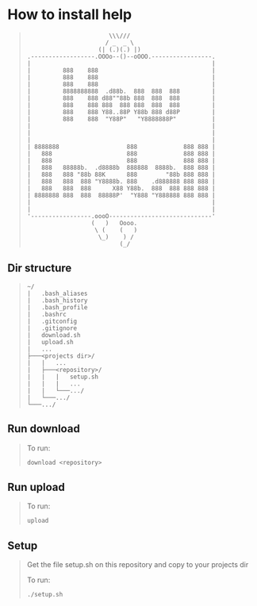 # How to install help

>``` dos
>                        \\\///
>                       / _  _ \
>                     (| (.)(.) |)
>.------------------.OOOo--()--oOOO.-----------------.
>|                                                   |
>|         888    888                                |
>|         888    888                                |
>|         888    888                                |
>|         8888888888  .d88b.  888  888  888         |
>|         888    888 d88""88b 888  888  888         |
>|         888    888 888  888 888  888  888         |
>|         888    888 Y88..88P Y88b 888 d88P         |
>|         888    888  "Y88P"   "Y8888888P"          |
>|                                                   |
>|                                                   |
>|                                                   |
>| 8888888                   888             888 888 |
>|   888                     888             888 888 |
>|   888                     888             888 888 |
>|   888   88888b.  .d8888b  888888  8888b.  888 888 |
>|   888   888 "88b 88K      888        "88b 888 888 |
>|   888   888  888 "Y8888b. 888    .d888888 888 888 |
>|   888   888  888      X88 Y88b.  888  888 888 888 |
>| 8888888 888  888  88888P'  "Y888 "Y888888 888 888 |
>|                                                   |
>|                                                   |
>'-----------------.oooO-----------------------------'
>                   (   )   Oooo.
>                    \ (    (   )
>                     \_)    ) /
>                           (_/
>```

## Dir structure
>```
>~/
>|   .bash_aliases
>|   .bash_history
>|   .bash_profile
>|   .bashrc
>|   .gitconfig
>|   .gitignore
>|   download.sh
>|   upload.sh
>|   ...
>├───<projects dir>/
>|   |   ...
>|   ├───<repository>/
>|   |   |   setup.sh
>|   |   |   ...
>|   |   └───.../
>|   └───.../
>└───.../
>```

## Run download
>To run:
>``` bash
>download <repository>
>```

## Run upload
>To run:
>``` bash
>upload
>```

## Setup
>Get the file setup.sh on this repository and copy to your projects dir
>
>To run:
>``` bash
>./setup.sh
>```
